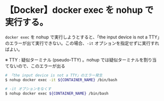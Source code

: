 # 【Docker】docker exec を nohup で実行する。

`docker exec` を nohup で実行しようとすると、「the input device is not a TTY」のエラーが出て実行できない。この場合、`-it` オプションを指定せずに実行すればよい。

※ TTY : 疑似ターミナル (pseudo-TTY) 。nohup では疑似ターミナルを割り当てないので、このエラーが出る

```sh
# 「the input device is not a TTY」のエラー発生
$ nohup docker exec -it ${CONTAINER_NAME} /bin/bash
```

```sh
# -it オプションをなくす
$ nohup docker exec ${CONTAINER_NAME} /bin/bash
```
